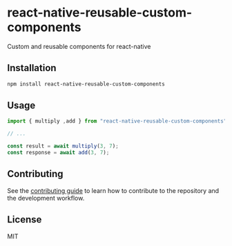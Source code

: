 # react-native-reusable-custom-components

Custom and reusable components for react-native

## Installation

```sh
npm install react-native-reusable-custom-components
```

## Usage

```js
import { multiply ,add } from "react-native-reusable-custom-components";

// ...

const result = await multiply(3, 7);
const response = await add(3, 7);
```

## Contributing

See the [contributing guide](CONTRIBUTING.md) to learn how to contribute to the repository and the development workflow.

## License

MIT
